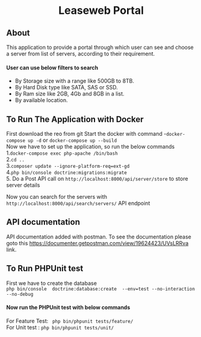 <h1 align="center">Leaseweb Portal</h1>


## About 
This application to provide a portal through which user can see and choose a server from list of servers, according to their requirement.

#### User can use below filters to search
- By Storage size with a range like 500GB to 8TB.
- By Hard Disk type like SATA, SAS or SSD.
- By Ram size like 2GB, 4Gb and 8GB in a list.
- By available location.




## To Run The Application with Docker
First download the reo from git 
Start the docker with command -`docker-compose up -d`  or `docker-compose up --build`   
Now we have to set up the application, so run the below commands   
1.`docker-compose exec php-apache /bin/bash `   
2.`cd ..`     
3.`composer update --ignore-platform-req=ext-gd`  
4.`php bin/console doctrine:migrations:migrate`  
5. Do a Post API call on `http://localhost:8000/api/server/store` to store server details


Now you can search for the servers with `http://localhost:8000/api/search/servers/` API endpoint 

## API documentation

API documentation added with postman. To see the documentation please goto this https://documenter.getpostman.com/view/19624423/UVsLRRva   link.

## To Run PHPUnit test
First we have to create the database  
`php bin/console  doctrine:database:create  --env=test --no-interaction --no-debug`

#### Now run the PHPUnit test with below commands   
For Feature Test: ` php bin/phpunit tests/feature/`  
For Unit test : `php bin/phpunit tests/unit/`







